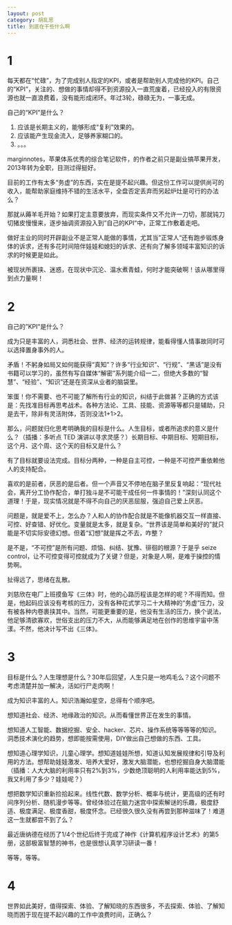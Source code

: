 ```yaml
---
layout: post
category: 胡乱思
title: 到底在干些什么啊
---
```


# 1
每天都在“忙碌”，为了完成别人指定的KPI，或者是帮助别人完成他的KPI。自己的“KPI”，关注的、想做的事情却得不到资源投入一直荒废着，已经投入的有限资源也就一直浪费着，没有能形成闭环。年过3轮，碌碌无为，一事无成。

自己的“KPI”是什么？
1. 应该是长期主义的，能够形成“复利”效果的。
2. 应该能产生现金流入，足够养家糊口的。
3. 。。。

marginnotes，苹果体系优秀的综合笔记软件，的作者之前只是副业搞苹果开发，2013年转为全职，目测过得挺好。

目前的工作有太多“务虚”的东西，实在是提不起兴趣。但这份工作可以提供尚可的收入，能帮助家庭维持不错的生活水平，全盘否定丢弃而另起炉灶是可行的办法么？

那就从薅羊毛开始？如果打定主意要放弃，而现实条件又不允许一刀切，那就钝刀切猪皮慢慢来，逐步抽调资源投入到”自己的KPI“中，正常工作敷着走吧。

做好主业的同时开辟副业不是正常人能做的事情，尤其当”正常人“还有跑步锻炼身体的诉求，还有多花时间陪伴娃娃和媳妇的诉求、还有向了解多领域丰富知识的诉求的时候更是如此。

被现状所裹挟、迷惑，在现状中沉沦、温水煮青蛙，何时才能突破啊！该从哪里得到点力量啊！

# 2
自己的”KPI“是什么？

成为只是丰富的人，洞悉社会、世界、经济的运转规律，能看得懂人情事故同时可以选择置身事外的人。

矛盾！不躬身如局又如何能获得“真知”？许多“行业知识”、“行规”、“黑话”是没有书籍可以学习的，虽然有写自媒体“解密”系列能介绍一二，但绝大多数的“智慧”、“经验”、“知识”还是在资深从业者的脑袋里。

笨蛋！你不需要、也不可能了解所有行业的知识，纠结于此做甚？正确的方式该是：先找准目标再思考战术。各种方法论、工具、技能、资源等等都只是辅助，只是去干，除非有灵活附体，否则没法1+1>2。

那么，问题就归化思考明确我的目标是什么。人生目标，或者所追求的意义是什么？（插播：多听点 TED 演讲以寻求灵感？）长期目标、中期目标、短期目标，这个月、这个周、这个天的目标又是什么？

有了目标就要设法完成。目标分两种，一种是自主可控，一种是不可控严重依赖他人的支持配合。

喜欢的是前者，厌恶的是后者。但一个声音又不停地在脑子里反复响起：“现代社会，离开分工协作配合，单打独斗是不可能干成任何一件事情的！”深刻认同这个道理！于是，现实情况就是不得不向自己的厌恶屈服，强迫自己爱上厌恶。

问题是，就是爱不上，怎么办？人和人的协作配合就是不能像机器交互一样直接、可控、好查错、好优化。变量就是太多，就是复杂。“世界该是简单和美好的”就只能是不切实际安德幻想。但着“幻想”就是挥之不去，咋整？

是不是，“不可控”是所有问题、烦恼、纠结、犹豫、徘徊的根源？于是乎 seize control，让不可控变得可控就成为了关键？但是，对象是人啊，是难于操控的情势啊。

扯得远了，思绪在乱散。

刘慈欣在电厂上班摸鱼写《三体》时，他的心路历程该是怎样的呢？不得而知。但是，他起码应该没有考核的压力，没有各种花式学习二十大精神的“务虚”压力，没有被各种内卷裹挟其中。当然，可能更重要的是，他没有生活的压力，换个说法，他足够清欲寡欢，世俗支出的压力不大，从而能够满足地在创作的思维宇宙中荡漾。不然，他决计写不出《三体》。

# 3

目标是什么？人生理想是什么？30年后回望，人生只是一地鸡毛么？这个问题不考虑清楚并加一解决，活如行尸走肉啊！

成为知识丰富的人。知识浩瀚如星空，总得有个顺序吧。

想知道社会、经济、地缘政治的知识。从而看懂世界正在发生的事情。

想知道人工智能、数据挖掘、安全、hacker、芯片、操作系统等等等等的知识。洞悉技术演化的趋势，想即能按需使用，DIY做出自己想做的东西、工具。

想知道心理学知识，儿童心理学。想知道娃娃所想，知道认知发展规律和引导及利用的方法。想帮助娃娃激发、培养大爱好，激发大脑潜能，也想挖掘自身大脑潜能（插播：人大大脑的利用率只有2%到3%，少数绝顶聪明的人利用率能达到5%，我又利用了多少？娃娃呢？）

想把数学知识重新捡拾起来。线性代数、数学分析、概率与统计，更高级的还有时间序列分析、随机漫步等等。曾经体验过在脑力迷宫中探索解谜的乐趣，极度舒适、极度满足、极度香甜，极度怀念。已经很久很久没有再尝到那种滋味了！难道这一生就都尝不到了么？

最近唐纳德在经历了1/4个世纪后终于完成了神作《计算机程序设计艺术》的第5册，这部极富智慧的神书，也是很想认真学习研读一番！

等等，等等。

# 4

世界如此美好，值得探索、体验、了解知晓的东西很多，不去探索、体验、了解知晓而困于现在提不起兴趣的工作中浪费时间，正确么？

